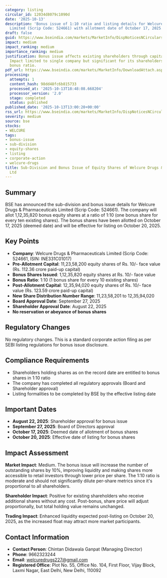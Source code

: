 ```yaml
---
category: listing
circular_id: 12034d8079c1090d
date: '2025-10-13'
description: 'Bonus issue of 1:10 ratio and listing details for Welcure Drugs & Pharmaceuticals
  Limited (Scrip Code: 524661) with allotment date of October 17, 2025.'
draft: false
guid: https://www.bseindia.com/markets/MarketInfo/DispNoticesNCirculars.aspx?Noticeid={3C3DA1FB-1ED9-4B0A-88D6-CCB68823849F}&noticeno=20251013-18&dt=10/13/2025&icount=18&totcount=65&flag=0
impact: medium
impact_ranking: medium
importance_ranking: medium
justification: Bonus issue affects existing shareholders through capital restructuring.
  Impact limited to single company but significant for its shareholders with 1:10
  bonus ratio.
pdf_url: https://www.bseindia.com/markets/MarketInfo/DownloadAttach.aspx?id=20251013-18&attachedId=7a47165d-fb87-4430-8662-48b2b007a3bf
processing:
  attempts: 1
  content_hash: 98dd48fc6b815733
  processed_at: '2025-10-13T18:48:08.668204'
  processor_version: '2.0'
  stage: completed
  status: published
published_date: '2025-10-13T13:00:20+00:00'
rss_url: https://www.bseindia.com/markets/MarketInfo/DispNoticesNCirculars.aspx?Noticeid={3C3DA1FB-1ED9-4B0A-88D6-CCB68823849F}&noticeno=20251013-18&dt=10/13/2025&icount=18&totcount=65&flag=0
severity: medium
source: bse
stocks:
- WELCURE
tags:
- bonus-issue
- sub-division
- equity-shares
- listing
- corporate-action
- welcure-drugs
title: Sub-Division and Bonus Issue of Equity Shares of Welcure Drugs & Pharmaceuticals
  Ltd
---
```


## Summary

BSE has announced the sub-division and bonus issue details for Welcure Drugs & Pharmaceuticals Limited (Scrip Code: 524661). The company will allot 1,12,35,820 bonus equity shares at a ratio of 1:10 (one bonus share for every ten existing shares). The bonus shares have been allotted on October 17, 2025 (deemed date) and will be effective for listing on October 20, 2025.

## Key Points

- **Company**: Welcure Drugs & Pharmaceuticals Limited (Scrip Code: 524661, ISIN: INE331C01017)
- **Pre-Allotment Capital**: 11,23,58,200 equity shares of Rs. 10/- face value (Rs. 112.36 crore paid-up capital)
- **Bonus Shares Issued**: 1,12,35,820 equity shares at Rs. 10/- face value
- **Bonus Ratio**: 1:10 (1 bonus share for every 10 existing shares)
- **Post-Allotment Capital**: 12,35,94,020 equity shares of Rs. 10/- face value (Rs. 123.59 crore paid-up capital)
- **New Share Distribution Number Range**: 11,23,58,201 to 12,35,94,020
- **Board Approval Date**: September 27, 2025
- **Shareholder Approval Date**: August 22, 2025
- **No reservation or abeyance of bonus shares**

## Regulatory Changes

No regulatory changes. This is a standard corporate action filing as per SEBI listing regulations for bonus issue disclosure.

## Compliance Requirements

- Shareholders holding shares as on the record date are entitled to bonus shares in 1:10 ratio
- The company has completed all regulatory approvals (Board and Shareholder approval)
- Listing formalities to be completed by BSE by the effective listing date

## Important Dates

- **August 22, 2025**: Shareholder approval for bonus issue
- **September 27, 2025**: Board of Directors approval
- **October 17, 2025**: Deemed date of allotment of bonus shares
- **October 20, 2025**: Effective date of listing for bonus shares

## Impact Assessment

**Market Impact**: Medium. The bonus issue will increase the number of outstanding shares by 10%, improving liquidity and making shares more accessible to retail investors through lower price per share. The 1:10 ratio is moderate and should not significantly dilute per-share metrics since it's proportional to all shareholders.

**Shareholder Impact**: Positive for existing shareholders who receive additional shares without any cost. Post-bonus, share price will adjust proportionally, but total holding value remains unchanged.

**Trading Impact**: Enhanced liquidity expected post-listing on October 20, 2025, as the increased float may attract more market participants.

## Contact Information

- **Contact Person**: Chintan Didawala Ganpat (Managing Director)
- **Phone**: 9662323244
- **Email**: welcuredrugs227@gmail.com
- **Registered Office**: Plot No. 55, Office No. 104, First Floor, Vijay Block, Laxmi Nagar, East Delhi, New Delhi, 110092